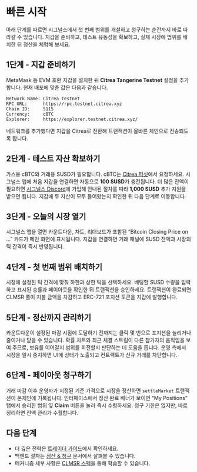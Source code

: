 # 빠른 시작

아래 단계를 따르면 시그널스에서 첫 번째 범위를 개설하고 청구하는 순간까지 바로 따라갈 수 있습니다. 지갑을 준비하고, 테스트 유동성을 확보하고, 실제 시장에 범위를 배치한 뒤 정산을 체험해 보세요.

## 1단계 - 지갑 준비하기

MetaMask 등 EVM 호환 지갑을 설치한 뒤 **Citrea Tangerine Testnet** 설정을 추가합니다. 현재 배포에 맞춘 값은 다음과 같습니다.

```text
Network Name: Citrea Testnet
RPC URL:      https://rpc.testnet.citrea.xyz
Chain ID:     5115
Currency:     cBTC
Explorer:     https://explorer.testnet.citrea.xyz/
```

네트워크를 추가했다면 지갑을 Citrea로 전환해 트랜잭션이 올바른 체인으로 전송되도록 합니다.

## 2단계 - 테스트 자산 확보하기

가스용 cBTC와 거래용 SUSD가 필요합니다. cBTC는 [Citrea 퍼싯](https://faucet.testnet.citrea.xyz/)에서 요청하세요. 시그널스 앱에 처음 지갑을 연결하면 자동으로 **100 SUSD**가 충전됩니다. 더 많은 잔액이 필요하면 [시그널스 Discord](https://discord.gg/tUyGDDz8Kt)에 가입해 안내된 절차를 따라 **1,000 SUSD** 추가 지원을 받으면 됩니다. 지갑에 두 자산이 모두 들어왔는지 확인한 뒤 다음 단계로 이동합니다.

## 3단계 - 오늘의 시장 열기

시그널스 앱을 열면 카운트다운, 차트, 리더보드가 포함된 “Bitcoin Closing Price on …” 카드가 메인 화면에 표시됩니다. 지갑을 연결하면 거래 패널에 SUSD 잔액과 시장의 틱 간격이 즉시 반영됩니다.

## 4단계 - 첫 번째 범위 배치하기

시장에 설정된 틱 간격에 맞춰 하한과 상한 틱을 선택하세요. 베팅할 SUSD 수량을 입력하고 표시된 승률과 페이아웃을 확인한 뒤 트랜잭션을 승인하세요. 트랜잭션이 완료되면 CLMSR 풀이 지불 금액을 차감하고 ERC-721 포지션 토큰을 지갑에 발행합니다.

## 5단계 - 정산까지 관리하기

카운트다운이 설정된 마감 시점에 도달하기 전까지는 클릭 몇 번으로 포지션을 늘리거나 줄이거나 닫을 수 있습니다. 확률 차트와 최근 체결 스트림이 다른 참가자의 움직임을 보여 주므로, 보유를 이어갈지 범위를 회전할지 판단하는 데 도움을 줍니다. 운영 측에서 시장을 일시 중지하면 UI에 상태가 노출되고 컨트랙트가 신규 거래를 차단합니다.

## 6단계 - 페이아웃 청구하기

거래 마감 이후 운영자가 지정된 기준 가격으로 시장을 정산하면 `settleMarket` 트랜잭션이 온체인에 기록됩니다. 인터페이스에서 정산 완료 배너가 보이면 “My Positions” 탭에서 승리한 범위 옆 **Claim** 버튼을 눌러 즉시 수령하세요. 청구 기한은 없지만, 바로 정리하면 잔액 관리가 수월합니다.

## 다음 단계

- 더 깊은 전략은 [트레이더 가이드](../user/positions-lifecycle.md)에서 확인하세요.
- 백엔드 절차는 [정산 & 청구](../user/settlement.md) 문서에서 살펴볼 수 있습니다.
- 메커니즘 세부 사항은 [CLMSR 스펙](../mechanism/overview.md)을 통해 학습할 수 있습니다.
